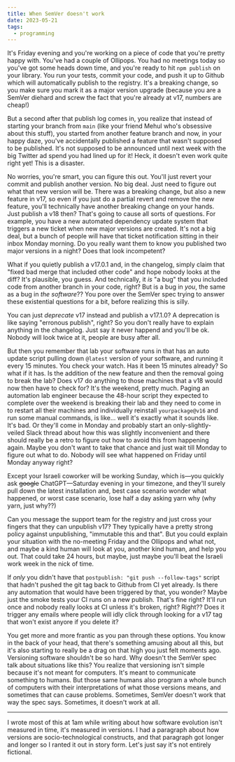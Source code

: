 ```yaml
---
title: When SemVer doesn't work
date: 2023-05-21
tags:
  - programming
---
```


It's Friday evening and you're working on a piece of code that you're pretty
happy with. You've had a couple of Ollipops. You had no meetings today so you've
got some heads down time, and you're ready to hit `npm publish` on your library.
You run your tests, commit your code, and push it up to Github which will
automatically publish to the registry. It's a breaking change, so you make sure
you mark it as a major version upgrade (because you are a SemVer diehard and screw
the fact that you're already at v17, numbers are cheap!)

But a second after that publish log comes in, you realize that instead of
starting your branch from `main` (like your friend Mehul who's obsessive about
this stuff), you started from another feature branch and now, in your happy daze,
you've accidentally published a feature that wasn't supposed to be published.
It's not supposed to be announced until next week with the big Twitter ad spend
you had lined up for it! Heck, it doesn't even work quite right yet! This is a
disaster.

No worries, you're smart, you can figure this out. You'll just revert your
commit and publish another version. No big deal. Just need to figure out what
that new version will be. There was a breaking change, but also a new feature in
v17, so even if you just do a partial revert and remove the new feature, you'll
technically have another breaking change on your hands. Just publish a v18 then?
That's going to cause all sorts of questions. For example, you have a new
automated dependency update system that triggers a new ticket when new major
versions are created. It's not a big deal, but a bunch of people will have that
ticket notification sitting in their inbox Monday morning. Do you really want
them to know you published two major versions in a night? Does that look
incompetent?

What if you quietly publish a v17.0.1 and, in the changelog, simply claim that
"fixed bad merge that included other code" and hope nobody looks at the diff?
It's plausible, you guess. And technically, it _is_ "a bug" that you included
code from another branch in your code, right? But is a bug in _you_, the same as
a bug in _the software_?? You pore over the SemVer spec trying to answer these
existential questions for a bit, before realizing this is silly.

You can just _deprecate_ v17 instead and publish a v17.1.0? A deprecation is
like saying "erronous publish", right? So you don't really have to explain
anything in the changelog. Just say it never happend and you'll be ok. Nobody
will look twice at it, people are busy after all.

But then you remember that lab your software runs in that has an auto update
script pulling down `@latest` version of your software, and running it every 15
minutes. You check your watch. Has it been 15 minutes already? So what if it
has. Is the addition of the new feature and then the removal going to break the
lab? Does v17 do anything to those machines that a v18 would now then have to
check for? It's the weekend, pretty much. Paging an automation lab engineer
because the 48-hour script they expected to complete over the weekend is
breaking their lab and they need to come in to restart all their machines and
individually reinstall `yourpackage@v16` and run some manual commands, is
like... well it's exactly what it sounds like. It's bad. Or they'll come in
Monday and probably start an only-slightly-veiled Slack thread about how this
was slightly inconvenient and there should really be a retro to figure out how
to avoid this from happening again. Maybe you don't want to take that chance and
just wait till Monday to figure out what to do. Nobody will see what happened on
Friday until Monday anyway right?

Except your Israeli coworker will be working Sunday, which is&mdash;you quickly ask
~~google~~ ChatGPT&mdash;Saturday evening in your timezone, and they'll surely pull
down the latest installation and, best case scenario wonder what happened, or
worst case scenario, lose half a day asking yarn why (why yarn, just why??)

Can you message the support team for the registry and just cross your fingers
that they can unpublish v17? They typically have a pretty strong policy
against unpublishing, "immutable this and that". But you could explain your
situation with the no-meeting Friday and the Ollipops and what not, and maybe a
kind human will look at you, another kind human, and help you out. That could
take 24 hours, but maybe, just maybe you'll beat the Israeli work week in the
nick of time.

If _only_ you didn't have that `postpublish: "git push --follow-tags"` script
that hadn't pushed the git tag back to Github from CI yet already. Is there any
automation that would have been triggered by that, you wonder? Maybe just the
smoke tests your CI runs on a new publish. That's fine right? It'll run once and
nobody really looks at CI unless it's broken, right? Right?? Does it trigger any
emails where people will idly click through looking for a v17 tag that won't
exist anyore if you delete it?

You get more and more frantic as you pan through these options. You know in the
back of your head, that there's something amusing about all this, but it's also
starting to really be a drag on that high you just felt moments ago. Versioning
software shouldn't be so hard. Why doesn't the SemVer spec talk about situations
like this? You realize that versioning isn't simple because it's not meant for
computers. It's meant to communicate something to humans. But those same humans
also program a whole bunch of computers with their interpretations of what those
versions means, and sometimes that can cause problems. Sometimes, SemVer doesn't
work that way the spec says. Sometimes, it doesn't work at all.

---

I wrote most of this at 1am while writing about how software evolution isn't
measured in time, it's measured in versions. I had a paragraph about how
versions are socio-technological constructs, and that paragraph got longer and
longer so I ranted it out in story form. Let's just say it's not entirely fictional.
